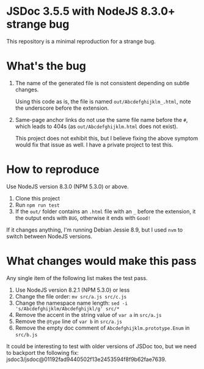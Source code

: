 # JSDoc 3.5.5 with NodeJS 8.3.0+ strange bug

This repository is a minimal reproduction for a strange bug.

# What's the bug

1. The name of the generated file is not consistent depending on subtle changes.

   Using this code as is, the file is named `out/Abcdefghijklm_.html`, note the underscore before the extension.
   
2. Same-page anchor links do not use the same file name before the `#`, which leads to 404s (as `out/Abcdefghijklm.html` does not exist).

   This project does not exhibit this, but I believe fixing the above symptom would fix that issue as well. I have a private project to test this.

# How to reproduce

Use NodeJS version 8.3.0 (NPM 5.3.0) or above.

1. Clone this project
2. Run `npm run test`
3. If the `out/` folder contains an `.html` file with an `_` before the extension, it the output ends with `BUG`, otherwise it ends with `Good!`

If it changes anything, I'm running Debian Jessie 8.9, but I used `nvm` to switch between NodeJS versions.

# What changes would make this pass

Any single item of the following list makes the test pass.

1. Use NodeJS version 8.2.1 (NPM 5.3.0) or less
2. Change the file order: `mv src/a.js src/c.js`
3. Change the namespace name length: `sed -i 's/Abcdefghijklm/Abcdefghijkl/g' src/*`
4. Remove the accent in the string value of `var a` in `src/a.js`
5. Remove the `@type` line of `var b` in `src/a.js`
6. Remove the empty doc comment of `Abcdefghijklm.prototype.Enum` in `src/b.js`

It could be interesting to test with older versions of JSDoc too, but we need to backport the following fix: jsdoc3/jsdoc@01192fad9440502f13e2453594f8f9b62fae7639.
